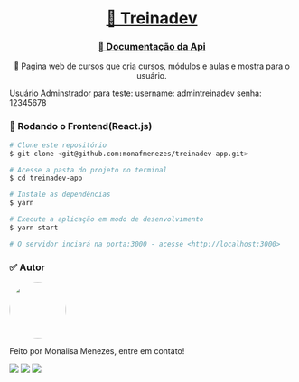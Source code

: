 <h1 align="center">
    <a href="https://treinadev-5hs5hfq0o-monafmenezes.vercel.app/">🔗 Treinadev</a>
</h1>
<h3 align="center">
    <a href="https://treinadev-app.herokuapp.com/api-docs/">🔗 Documentação da Api</a>
</h3>
<p align="center">🚀 Pagina web de cursos que cria cursos, módulos e aulas e mostra para o usuário.</p>

Usuário Adminstrador para teste: 
username: admintreinadev
senha: 12345678

### 🎲 Rodando o Frontend(React.js)

```bash
# Clone este repositório
$ git clone <git@github.com:monafmenezes/treinadev-app.git>

# Acesse a pasta do projeto no terminal
$ cd treinadev-app

# Instale as dependências
$ yarn

# Execute a aplicação em modo de desenvolvimento
$ yarn start

# O servidor inciará na porta:3000 - acesse <http://localhost:3000>
```
### ✅ Autor
<img style="border-radius: 50%;" src="https://github.com/monafmenezes.png" width="100px;" alt=""/>

Feito por Monalisa Menezes, entre em contato!
<div>
<a href = "mailto:psimonafmenezes@gmail.com"><img src="https://img.shields.io/badge/-Gmail-%23333?style=for-the-badge&logo=gmail&logoColor=white" target="_blank"></a>
    <a href="https://www.linkedin.com/in/monalisafmenezes" target="_blank"><img src="https://img.shields.io/badge/-LinkedIn-%230077B5?style=for-the-badge&logo=linkedin&logoColor=white" target="_blank"></a> 
    <a href="https://twitter.com/monafmenezes" target="_blank"><img src="https://img.shields.io/badge/Twitter-1DA1F2?style=for-the-badge&logo=twitter&logoColor=white" target="_blank"></a> 
 </div>
